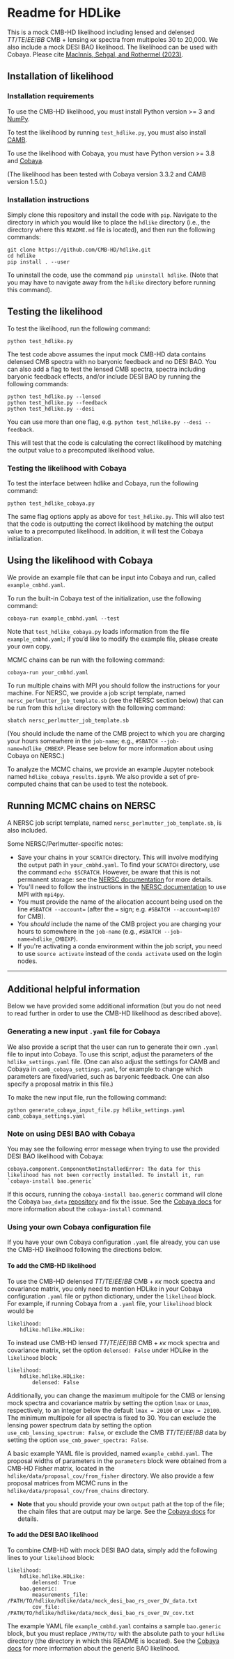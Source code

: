 # Readme for HDLike

This is a mock CMB-HD likelihood including lensed and delensed $TT/TE/EE/BB$ CMB + lensing $\kappa\kappa$ spectra from multipoles 30 to 20,000.  We also include a mock DESI BAO likelihood. The likelihood can be used with Cobaya.  Please cite [MacInnis, Sehgal, and Rothermel (2023)](https://arxiv.org/abs/2309.03021).


## Installation of likelihood


### Installation requirements

To use the CMB-HD likelihood, you must install Python version >= 3 and [NumPy](https://numpy.org/).

To test the likelihood by running `test_hdlike.py`, you must also install [CAMB](https://camb.readthedocs.io/en/latest/).

To use the likelihood with Cobaya, you must have Python version >= 3.8 and [Cobaya](https://cobaya.readthedocs.io/en/latest/index.html).

(The likelihood has been tested with Cobaya version 3.3.2 and CAMB version 1.5.0.)


### Installation instructions

Simply clone this repository and install the code with `pip`. Navigate to the directory in which you would like to place the `hdlike` directory (i.e., the directory where this `README.md` file is located), and then run the following commands:

```
git clone https://github.com/CMB-HD/hdlike.git
cd hdlike
pip install . --user
```

To uninstall the code, use the command `pip uninstall hdlike`. (Note that you may have to navigate away from the `hdlike` directory before running this command).


## Testing the likelihood

To test the likelihood, run the following command:

```
python test_hdlike.py
```

The test code above assumes the input mock CMB-HD data contains delensed CMB spectra with no baryonic feedback and no DESI BAO.  You can also add a flag to test the lensed CMB spectra, spectra including baryonic feedback effects, and/or include DESI BAO by running the following commands:

```
python test_hdlike.py --lensed
python test_hdlike.py --feedback
python test_hdlike.py --desi
```

You can use more than one flag, e.g. `python test_hdlike.py --desi --feedback`.

This will test that the code is calculating the correct likelihood by matching the output value to a precomputed likelihood value.


### Testing the likelihood with Cobaya

To test the interface between hdlike and Cobaya, run the following command:

```
python test_hdlike_cobaya.py
```

The same flag options apply as above for `test_hdlike.py`.  This will also test that the code is outputting the correct likelihood by matching the output value to a precomputed likelihood.  In addition, it will test the Cobaya initialization.


## Using the likelihood with Cobaya 

We provide an example file that can be input into Cobaya and run, called `example_cmbhd.yaml`.  

To run the built-in Cobaya test of the initialization, use the following command:

```
cobaya-run example_cmbhd.yaml --test
```

Note that `test_hdlike_cobaya.py` loads information from the file `example_cmbhd.yaml`; if you’d like to modify the example file, please create your own copy.

MCMC chains can be run with the following command:

```
cobaya-run your_cmbhd.yaml
```

To run multiple chains with MPI you should follow the instructions for your machine.  For NERSC, we provide a job script template, named `nersc_perlmutter_job_template.sb` (see the NERSC section below) that can be run from this `hdlike` directory with the following command:

```
sbatch nersc_perlmutter_job_template.sb
```

(You should include the name of the CMB project to which you are charging your hours somewhere in the `job-name`; e.g., `#SBATCH --job-name=hdlike_CMBEXP`. Please see below for more information about using Cobaya on NERSC.)

To analyze the MCMC chains, we provide an example Jupyter notebook named `hdlike_cobaya_results.ipynb`. We also provide a set of pre-computed chains that can be used to test the notebook.

## Running MCMC chains on NERSC

A NERSC job script template, named `nersc_perlmutter_job_template.sb`, is also included. 

Some NERSC/Perlmutter-specific notes:
- Save your chains in your `SCRATCH` directory. This will involve modifying the `output` path in `your_cmbhd.yaml`. To find your `SCRATCH` directory, use the command `echo $SCRATCH`. However, be aware that this is not permanent storage: see the [NERSC documentation](https://docs.nersc.gov/filesystems/perlmutter-scratch/) for more details.
- You'll need to follow the instructions in the [NERSC documentation](https://docs.nersc.gov/development/languages/python/using-python-perlmutter/#mpi4py-on-perlmutter) to use MPI with `mpi4py`.
- You must provide the name of the allocation account being used on the line `#SBATCH --account=` (after the `=` sign; e.g. `#SBATCH --account=mp107` for CMB).
- You _should_ include the name of the CMB project you are charging your hours to somewhere in the `job-name` (e.g., `#SBATCH --job-name=hdlike_CMBEXP`). 
- If you're activating a conda environment within the job script, you need to use `source activate` instead of the `conda activate` used on the login nodes.

---

## Additional helpful information

Below we have provided some additional information (but you do not need to read further in order to use the CMB-HD likelihood as described above).


### Generating a new input `.yaml` file for Cobaya

We also provide a script that the user can run to generate their own `.yaml` file to input into Cobaya. To use this script, adjust the parameters of the `hdlike_settings.yaml` file. (One can also adjust the settings for CAMB and Cobaya in `camb_cobaya_settings.yaml`, for example to change which parameters are fixed/varied, such as baryonic feedback. One can also specify a proposal matrix in this file.) 

To make the new input file, run the following command:

```
python generate_cobaya_input_file.py hdlike_settings.yaml camb_cobaya_settings.yaml
```

### Note on using DESI BAO with Cobaya

You may see the following error message when trying to use the provided DESI BAO likelihood with Cobaya:

```
cobaya.component.ComponentNotInstalledError: The data for this likelihood has not been correctly installed. To install it, run `cobaya-install bao.generic`
```

If this occurs, running the `cobaya-install bao.generic` command will clone the Cobaya `bao_data` [repository](https://github.com/CobayaSampler/bao_data) and fix the issue. See the [Cobaya docs](https://cobaya.readthedocs.io/en/latest/installation_cosmo.html) for more information about the `cobaya-install` command.


### Using your own Cobaya configuration file

If you have your own Cobaya configuration `.yaml` file already, you can use the CMB-HD likelihood following the directions below.


#### To add the CMB-HD likelihood

To use the CMB-HD delensed $TT/TE/EE/BB$ CMB + $\kappa\kappa$ mock spectra and covariance matrix, you only need to mention HDLike in your Cobaya configuration `.yaml` file or python dictionary, under the `likelihood` block. For example, if running Cobaya from a `.yaml` file, your `likelihood` block would be

```
likelihood:
	hdlike.hdlike.HDLike:
```

To instead use CMB-HD lensed $TT/TE/EE/BB$ CMB + $\kappa\kappa$ mock spectra and covariance matrix, set the option `delensed: False` under HDLike in the `likelihood` block:

```
likelihood:
	hdlike.hdlike.HDLike:
		delensed: False
```

Additionally, you can change the maximum multipole for the CMB or lensing mock spectra and covariance matrix by setting the option `lmax` or `Lmax`, respectively, to an integer below the default `lmax = 20100` or `Lmax = 20100`. The minimum multipole for all spectra is fixed to 30. You can exclude the lensing power spectrum data by setting the option `use_cmb_lensing_spectrum: False`, or exclude the CMB $TT/TE/EE/BB$ data by setting the option `use_cmb_power_spectra: False`.

A basic example YAML file is provided, named `example_cmbhd.yaml`. The proposal widths of parameters in the `parameters` block were obtained from a CMB-HD Fisher matrix, located in the `hdlike/data/proposal_cov/from_fisher` directory. We also provide a few proposal matrices from MCMC runs in the `hdlike/data/proposal_cov/from_chains` directory.

- __Note__ that you should provide your own `output` path at the top of the file; the chain files that are output may be large. See the [Cobaya docs](https://cobaya.readthedocs.io/en/latest/output.html#output-shell) for details.


#### To add the DESI BAO likelihood

To combine CMB-HD with mock DESI BAO data, simply add the following lines to your `likelihood` block:

```
likelihood:
	hdlike.hdlike.HDLike:
		delensed: True
	bao.generic:
		measurements_file: /PATH/TO/hdlike/hdlike/data/mock_desi_bao_rs_over_DV_data.txt
		cov_file: /PATH/TO/hdlike/hdlike/data/mock_desi_bao_rs_over_DV_cov.txt
```

The example YAML file `example_cmbhd.yaml` contains a sample `bao.generic` block, but you must replace `/PATH/TO/` with the absolute path to your `hdlike` directory (the directory in which this README is located). See the [Cobaya docs](https://cobaya.readthedocs.io/en/latest/likelihood_bao.html) for more information about the generic BAO likelihood.

